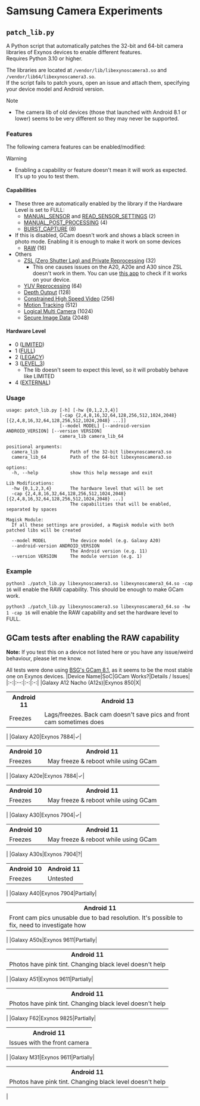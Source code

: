 # Samsung Camera Experiments
## `patch_lib.py`
A Python script that automatically patches the 32-bit and 64-bit camera libraries of Exynos devices to enable different features. \
Requires Python 3.10 or higher.

The libraries are located at `/vendor/lib/libexynoscamera3.so` and `/vendor/lib64/libexynoscamera3.so`. \
If the script fails to patch yours, open an issue and attach them, specifying your device model and Android version.

> [!NOTE]  
> - The camera lib of old devices (those that launched with Android 8.1 or lower) seems to be very different so they may never be supported.

### Features
The following camera features can be enabled/modified:
> [!WARNING]  
> - Enabling a capability or feature doesn't mean it will work as expected. It's up to you to test them.

#### Capabilities
* These three are automatically enabled by the library if the Hardware Level is set to FULL:
    * [MANUAL_SENSOR](https://developer.android.com/reference/android/hardware/camera2/CameraMetadata#REQUEST_AVAILABLE_CAPABILITIES_MANUAL_SENSOR) and [READ_SENSOR_SETTINGS](https://developer.android.com/reference/android/hardware/camera2/CameraMetadata#REQUEST_AVAILABLE_CAPABILITIES_READ_SENSOR_SETTINGS) (2)
    * [MANUAL_POST_PROCESSING](https://developer.android.com/reference/android/hardware/camera2/CameraMetadata#REQUEST_AVAILABLE_CAPABILITIES_MANUAL_POST_PROCESSING) (4)
    * [BURST_CAPTURE](https://developer.android.com/reference/android/hardware/camera2/CameraMetadata#REQUEST_AVAILABLE_CAPABILITIES_BURST_CAPTURE) (8)
* If this is disabled, GCam doesn't work and shows a black screen in photo mode. Enabling it is enough to make it work on some devices
    * [RAW](https://developer.android.com/reference/android/hardware/camera2/CameraMetadata#REQUEST_AVAILABLE_CAPABILITIES_RAW) (16)
* Others
    * [ZSL (Zero Shutter Lag) and Private Reprocessing](https://developer.android.com/reference/android/hardware/camera2/CameraMetadata#REQUEST_AVAILABLE_CAPABILITIES_PRIVATE_REPROCESSING) (32)
        * This one causes issues on the A20, A20e and A30 since ZSL doesn't work in them. You can use [this app](https://github.com/sonyxperiadev/CameraTest) to check if it works on your device.
    * [YUV Reprocessing](https://developer.android.com/reference/android/hardware/camera2/CameraMetadata#REQUEST_AVAILABLE_CAPABILITIES_YUV_REPROCESSING) (64)
    * [Depth Output](https://developer.android.com/reference/android/hardware/camera2/CameraMetadata#REQUEST_AVAILABLE_CAPABILITIES_DEPTH_OUTPUT) (128)
    * [Constrained High Speed Video](https://developer.android.com/reference/android/hardware/camera2/CameraMetadata#REQUEST_AVAILABLE_CAPABILITIES_CONSTRAINED_HIGH_SPEED_VIDEO) (256)
    * [Motion Tracking](https://developer.android.com/reference/android/hardware/camera2/CameraMetadata#REQUEST_AVAILABLE_CAPABILITIES_MOTION_TRACKING) (512)
    * [Logical Multi Camera](https://developer.android.com/reference/android/hardware/camera2/CameraMetadata#REQUEST_AVAILABLE_CAPABILITIES_LOGICAL_MULTI_CAMERA) (1024)
    * [Secure Image Data](https://developer.android.com/reference/android/hardware/camera2/CameraMetadata#REQUEST_AVAILABLE_CAPABILITIES_SECURE_IMAGE_DATA) (2048)

#### Hardware Level
* 0 ([LIMITED](https://developer.android.com/reference/android/hardware/camera2/CameraMetadata#INFO_SUPPORTED_HARDWARE_LEVEL_LIMITED))
* 1 ([FULL](https://developer.android.com/reference/android/hardware/camera2/CameraMetadata#INFO_SUPPORTED_HARDWARE_LEVEL_FULL))
* 2 ([LEGACY](https://developer.android.com/reference/android/hardware/camera2/CameraMetadata#INFO_SUPPORTED_HARDWARE_LEVEL_LEGACY))
* 3 ([LEVEL_3](https://developer.android.com/reference/android/hardware/camera2/CameraMetadata#INFO_SUPPORTED_HARDWARE_LEVEL_3))
    * The lib doesn't seem to expect this level, so it will probably behave like LIMITED
* 4 ([EXTERNAL](https://developer.android.com/reference/android/hardware/camera2/CameraMetadata#INFO_SUPPORTED_HARDWARE_LEVEL_EXTERNAL))

### Usage
```
usage: patch_lib.py [-h] [-hw {0,1,2,3,4}]
                    [-cap {2,4,8,16,32,64,128,256,512,1024,2048} [{2,4,8,16,32,64,128,256,512,1024,2048} ...]]
                    [--model MODEL] [--android-version ANDROID_VERSION] [--version VERSION]
                    camera_lib camera_lib_64

positional arguments:
  camera_lib            Path of the 32-bit libexynoscamera3.so
  camera_lib_64         Path of the 64-bit libexynoscamera3.so

options:
  -h, --help            show this help message and exit

Lib Modifications:
  -hw {0,1,2,3,4}       The hardware level that will be set
  -cap {2,4,8,16,32,64,128,256,512,1024,2048} [{2,4,8,16,32,64,128,256,512,1024,2048} ...]
                        The capabilities that will be enabled, separated by spaces

Magisk Module:
  If all these settings are provided, a Magisk module with both patched libs will be created

  --model MODEL         The device model (e.g. Galaxy A20)
  --android-version ANDROID_VERSION
                        The Android version (e.g. 11)
  --version VERSION     The module version (e.g. 1)
```

### Example
`python3 ./patch_lib.py libexynoscamera3.so libexynoscamera3_64.so -cap 16` will enable the RAW capability. This should be enough to make GCam work.

`python3 ./patch_lib.py libexynoscamera3.so libexynoscamera3_64.so -hw 1 -cap 16` will enable the RAW capability and set the hardware level to FULL.

## GCam tests after enabling the RAW capability
**Note:** If you test this on a device not listed here or you have any issue/weird behaviour, please let me know.

All tests were done using [BSG's GCam 8.1](https://www.celsoazevedo.com/files/android/google-camera/dev-bsg/f/dl88/), as it seems to be the most stable one on Exynos devices.
|Device Name|SoC|GCam Works?|Details / Issues|
|:-:|:--:|:-:|:-:|
|Galaxy A12 Nacho (A12s)|Exynos 850|X|<table><th>Android 11</th><th>Android 13</th><tr><td>Freezes</td><td>Lags/freezes. Back cam doesn't save pics and front cam sometimes does</td></tr></table>|
|Galaxy A20|Exynos 7884|✓|<table><th>Android 10</th><th>Android 11</th><tr><td>Freezes</td><td>May freeze & reboot while using GCam</td></tr></table>|
|Galaxy A20e|Exynos 7884|✓|<table><th>Android 10</th><th>Android 11</th><tr><td>Freezes</td><td>May freeze & reboot while using GCam</td></tr></table>|
|Galaxy A30|Exynos 7904|✓|<table><th>Android 10</th><th>Android 11</th><tr><td>Freezes</td><td>May freeze & reboot while using GCam</td></tr></table>|
|Galaxy A30s|Exynos 7904|?|<table><th>Android 10</th><th>Android 11</th><tr><td>Freezes</td><td>Untested</td></tr></table>|
|Galaxy A40|Exynos 7904|Partially|<table><th>Android 11</th><tr><td>Front cam pics unusable due to bad resolution. It's possible to fix, need to investigate how</td></tr></table>|
|Galaxy A50s|Exynos 9611|Partially|<table><th>Android 11</th><tr><td>Photos have pink tint. Changing black level doesn't help</td></tr></table>|
|Galaxy A51|Exynos 9611|Partially|<table><th>Android 11</th><tr><td>Photos have pink tint. Changing black level doesn't help</td></tr></table>|
|Galaxy F62|Exynos 9825|Partially|<table><th>Android 11</th><tr><td>Issues with the front camera</td></tr></table>|
|Galaxy M31|Exynos 9611|Partially|<table><th>Android 11</th><tr><td>Photos have pink tint. Changing black level doesn't help</td></tr></table>|